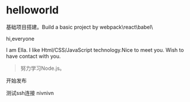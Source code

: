 # helloworld
基础项目搭建。Build a basic project by webpack\react\babel\


hi,everyone

  I am Ella. I like Html/CSS/JavaScript technology.Nice to meet you. Wish to have contact with you.
> 努力学习Node.js。

开始发布

测试ssh连接
nivnivn
